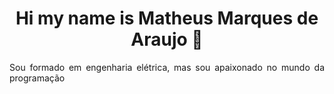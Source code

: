 <!-- 
## Hi there 👋 
-->
<h1 align="center"> Hi my name is Matheus Marques de Araujo 👋</h1>
<p align="justify"> Sou formado em engenharia elétrica, mas sou apaixonado no mundo da programação </p>

<!--
**marqmathh/marqmathh** is a ✨ _special_ ✨ repository because its `README.md` (this file) appears on your GitHub profile.

Here are some ideas to get you started:

- 🔭 I’m currently working on Tspro Tecnologia para fluídos
- 🌱 I’m currently learning ...
- 👯 I’m looking to collaborate on ...
- 🤔 I’m looking for help with ...
- 💬 Ask me about ...
- 📫 How to reach me: ...
- 😄 Pronouns: ...
- ⚡ Fun fact: ...
-->

